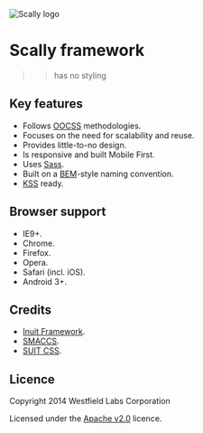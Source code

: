 ![Scally logo](https://s3.amazonaws.com/uploads.hipchat.com/33649/339750/UjRDGVI8H0Lsvbw/Rectangle%202%20%2B%20Scally%203.svg)

# Scally framework

>> has no styling

## Key features

- Follows [OOCSS](http://oocss.org/) methodologies.
- Focuses on the need for scalability and reuse.
- Provides little-to-no design.
- Is responsive and built Mobile First.
- Uses [Sass](http://sass-lang.com/).
- Built on a [BEM](http://csswizardry.com/2013/01/mindbemding-getting-your-head-round-bem-syntax/)-style naming convention.
- [KSS](http://warpspire.com/kss/) ready.

## Browser support

- IE9+.
- Chrome.
- Firefox.
- Opera.
- Safari (incl. iOS).
- Android 3+.

## Credits

- [Inuit Framework](https://github.com/csswizardry/inuit.css).
- [SMACCS](http://smacss.com/).
- [SUIT CSS](https://github.com/suitcss/suit).

## Licence
Copyright 2014 Westfield Labs Corporation

Licensed under the [Apache v2.0](https://raw.githubusercontent.com/westfieldlabs/scally/master/LICENSE) licence.

